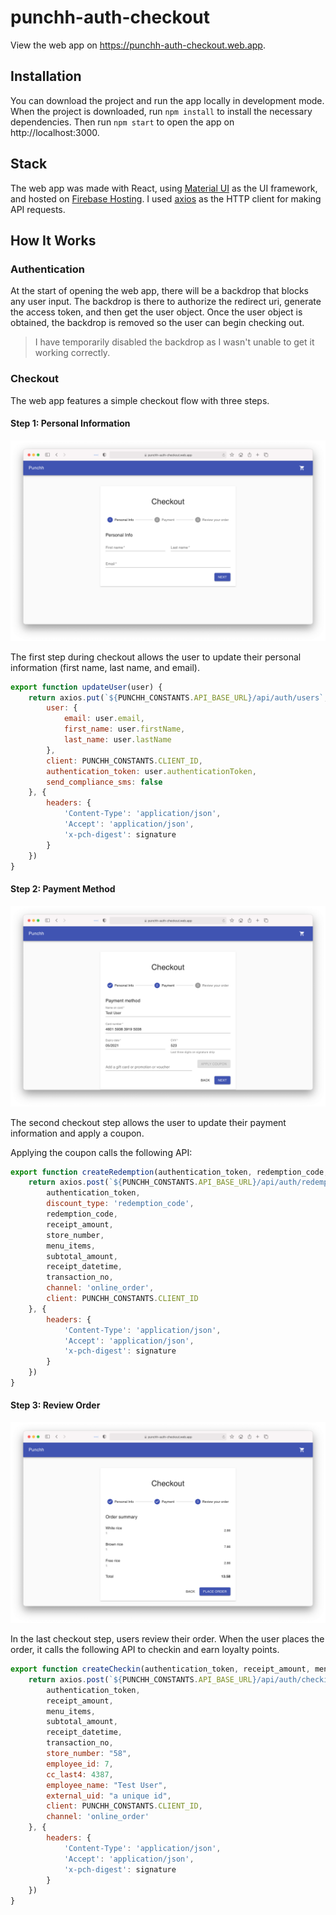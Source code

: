 # punchh-auth-checkout

View the web app on https://punchh-auth-checkout.web.app. 

## Installation

You can download the project and run the app locally in development mode. When the project is downloaded, run `npm install` to install the necessary dependencies. Then run `npm start` to open the app on http://localhost:3000.    

## Stack

The web app was made with React, using [Material UI](https://material-ui.com) as the UI framework, and hosted on [Firebase Hosting](https://firebase.google.com). I used [axios](https://github.com/axios/axios) as the HTTP client for making API requests. 

## How It Works

### Authentication

At the start of opening the web app, there will be a backdrop that blocks any user input. The backdrop is there to authorize the redirect uri, generate the access token, and then get the user object. Once the user object is obtained, the backdrop is removed so the user can begin checking out.  

> I have temporarily disabled the backdrop as I wasn't unable to get it working correctly. 

### Checkout

The web app features a simple checkout flow with three steps.

#### Step 1: Personal Information

![](https://github.com/kennethlng/punchh-auth-checkout/blob/master/personal-info-form.png)

The first step during checkout allows the user to update their personal information (first name, last name, and email). 

```javascript
export function updateUser(user) {
    return axios.put(`${PUNCHH_CONSTANTS.API_BASE_URL}/api/auth/users`, {
        user: {
            email: user.email,
            first_name: user.firstName,
            last_name: user.lastName
        },
        client: PUNCHH_CONSTANTS.CLIENT_ID,
        authentication_token: user.authenticationToken,
        send_compliance_sms: false
    }, {
        headers: {
            'Content-Type': 'application/json',
            'Accept': 'application/json',
            'x-pch-digest': signature
        }
    })
}
```

#### Step 2: Payment Method

![](https://github.com/kennethlng/punchh-auth-checkout/blob/master/payment-form.png)

The second checkout step allows the user to update their payment information and apply a coupon. 

Applying the coupon calls the following API:

```javascript
export function createRedemption(authentication_token, redemption_code, menu_items, receipt_amount, subtotal_amount, receipt_datetime, transaction_no, store_number) {
    return axios.post(`${PUNCHH_CONSTANTS.API_BASE_URL}/api/auth/redemptions/online_order`, {
        authentication_token,
        discount_type: 'redemption_code',
        redemption_code,
        receipt_amount,
        store_number,
        menu_items,
        subtotal_amount,
        receipt_datetime,
        transaction_no,
        channel: 'online_order',
        client: PUNCHH_CONSTANTS.CLIENT_ID
    }, {
        headers: {
            'Content-Type': 'application/json',
            'Accept': 'application/json',
            'x-pch-digest': signature
        }
    })
}
```

#### Step 3: Review Order

![](https://github.com/kennethlng/punchh-auth-checkout/blob/master/review-order-form.png)

In the last checkout step, users review their order. When the user places the order, it calls the following API to checkin and earn loyalty points. 

```javascript
export function createCheckin(authentication_token, receipt_amount, menu_items, subtotal_amount, receipt_datetime, transaction_no) {
    return axios.post(`${PUNCHH_CONSTANTS.API_BASE_URL}/api/auth/checkins/online_order`, {
        authentication_token,
        receipt_amount,
        menu_items,
        subtotal_amount,
        receipt_datetime,
        transaction_no,
        store_number: "58",
        employee_id: 7,
        cc_last4: 4387,
        employee_name: "Test User",
        external_uid: "a unique id",
        client: PUNCHH_CONSTANTS.CLIENT_ID,
        channel: 'online_order'
    }, {
        headers: {
            'Content-Type': 'application/json',
            'Accept': 'application/json',
            'x-pch-digest': signature
        }
    })
}
```